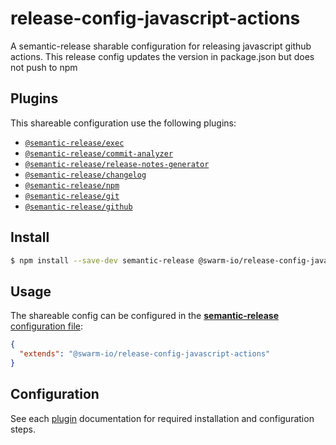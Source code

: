 # release-config-javascript-actions
A semantic-release sharable configuration for releasing javascript github actions. This release config updates the version in package.json but does not push to npm
## Plugins

This shareable configuration use the following plugins:

- [`@semantic-release/exec`](https://github.com/semantic-release/exec)
- [`@semantic-release/commit-analyzer`](https://github.com/semantic-release/commit-analyzer)
- [`@semantic-release/release-notes-generator`](https://github.com/semantic-release/release-notes-generator)
- [`@semantic-release/changelog`](https://github.com/semantic-release/changelog)
- [`@semantic-release/npm`](https://github.com/semantic-release/npm)
- [`@semantic-release/git`](https://github.com/semantic-release/git)
- [`@semantic-release/github`](https://github.com/semantic-release/github)

## Install

```bash
$ npm install --save-dev semantic-release @swarm-io/release-config-javascript-actions
```

## Usage

The shareable config can be configured in the [**semantic-release** configuration file](https://github.com/semantic-release/semantic-release/blob/master/docs/usage/configuration.md#configuration):

```json
{
  "extends": "@swarm-io/release-config-javascript-actions"
}
```

## Configuration

See each [plugin](#plugins) documentation for required installation and configuration steps.

